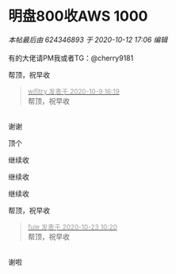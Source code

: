 # 明盘800收AWS 1000


<i class="pstatus"> 本帖最后由 624346893 于 2020-10-12 17:06 编辑 </i><br />
<br />
有的大佬请PM我或者TG：@cherry9181

帮顶，祝早收

<div class="quote"><blockquote><font size="2"><a href="https://www.hostloc.com/forum.php?mod=redirect&amp;goto=findpost&amp;pid=9276438&amp;ptid=752351" target="_blank"><font color="#999999">wifitry 发表于 2020-10-9 16:19</font></a></font><br />
帮顶，祝早收</blockquote></div><br />
谢谢

顶个

继续收

继续收

继续收

帮顶，祝早收

<div class="quote"><blockquote><font size="2"><a href="https://www.hostloc.com/forum.php?mod=redirect&amp;goto=findpost&amp;pid=9339812&amp;ptid=752351" target="_blank"><font color="#999999">fule 发表于 2020-10-23 10:20</font></a></font><br />
帮顶，祝早收</blockquote></div><br />
谢啦
